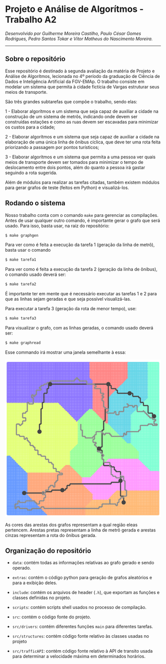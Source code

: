 # Projeto e Análise de Algorítmos - Trabalho A2

*Desenvolvido por Guilherme Moreira Castilho, Paulo César Gomes Rodrigues, Pedro
Santos Tokar e Vitor Matheus do Nascimento Moreira.*

-------------------------------------------------------------------------------

## Sobre o repositório

Esse repositório é destinado à segunda avaliação da matéria de Projeto e Análise
de Algorítmos, lecionada no 4º período da graduação de Ciência de Dados e
Inteligência Artificial da FGV-EMAp. O trabalho consiste em modelar um sistema
que permita à cidade fictícia de Vargas estruturar seus meios de transporte.

São três grandes subtarefas que compõe o trabalho, sendo elas:

1 - Elaborar algorítmos e um sistema que seja capaz de auxiliar a cidade na
construção de um sistema de metrôs, indicando onde devem ser construídas estações
e como as ruas devem ser escavadas para minimizar os custos para a cidade;

2 - Elaborar algorítmos e um sistema que seja capaz de auxiliar a cidade na
elaboração de uma única linha de ônibus cíclica, que deve ter uma rota feita
priorizando a passagem por pontos turísticos;

3 - Elaborar algorítmos e um sistema que permita a uma pessoa ver quais meios de
transporte devem ser tomados para minimizar o tempo de deslocamento entre dois
pontos, além do quanto a pessoa irá gastar seguindo a rota sugerida.

Além de módulos para realizar as tarefas citadas, também existem módulos para
gerar grafos de teste (feitos em Python) e visualizá-los.

## Rodando o sistema

Nosso trabalho conta com o comando `make` para gerenciar as compilações. Antes de
usar qualquer outro comando, é importante gerar o grafo que será usado. Para isso,
basta usar, na raiz do repositório:

```bash
$ make graphgen
```

Para ver como é feita a execução da tarefa 1 (geração da linha de metrô), basta
usar o comando

```bash
$ make tarefa1
```

Para ver como é feita a execução da tarefa 2 (geração da linha de ônibus), o
comando usado deverá ser:

```bash
$ make tarefa2
```

É importante ter em mente que é necessário executar as tarefas 1 e 2 para que as
linhas sejam geradas e que seja possível visualizá-las.

Para executar a tarefa 3 (geração da rota de menor tempo), use:

```bash
$ make tarefa3
```

Para visualizar o grafo, com as linhas geradas, o comando usado deverá ser:

```bash
$ make graphread
```

Esse commando irá mostrar uma janela semelhante à essa:

![A screenshot showing the generated graph and lines](https://raw.githubusercontent.com/vitor-n/PAA-A2-Project/main/city-graph.png)

As cores das arestas dos grafos representam a qual região eleas pertencem. Arestas
pretas representam a linha de metrô gerada e arestas cinzas representam a rota
do ônibus gerada.

## Organização do repositório

- `data`: contém todas as informações relativas ao grafo gerado e sendo
operado.

- `extras`: contém o código python para geração de grafos aleatórios e para a
exibição deles.

- `include`: contém os arquivos de header (`.h`), que exportam as funções e classes
definidas no projeto.

- `scripts`: contém scripts shell usados no processo de compilação.

- `src`: contém o código fonte do projeto.

- `src/drivers`: contém diferentes funções `main` para diferentes tarefas.

- `src/structures`: contém código fonte relativo às classes usadas no projeto

- `src/trafficAPI`: contém código fonte relativo à API de transito usada para
determinar a velocidade máxima em determinados horários.
